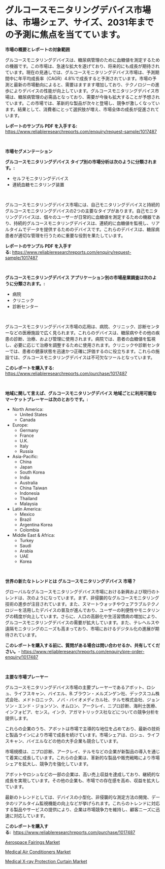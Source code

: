 <p><h1>グルコースモニタリングデバイス市場は、市場シェア、サイズ、2031年までの予測に焦点を当てています。</h1></p><p><strong>市場の概要とレポートの対象範囲</strong></p>
<p><p>グルコースモニタリングデバイスは、糖尿病管理のために血糖値を測定するための機器です。この市場は、急速な拡大を遂げており、将来的にも成長が期待されています。現在の見通しでは、グルコースモニタリングデバイス市場は、予測期間中に年平均成長率（CAGR）4.8%で成長すると予測されています。市場の予測と最新の市場動向によると、需要はますます増加しており、テクノロジーの進歩によりデバイスの性能が向上しています。グルコースモニタリングデバイス市場は、糖尿病管理の必需品となっており、需要が今後も拡大することが予想されています。この市場では、革新的な製品が次々と登場し、競争が激しくなっています。結果として、消費者にとって選択肢が増え、市場全体の成長が促進されています。</p></p>
<p><strong>レポートのサンプル PDF を入手する:</strong> <a href="https://www.reliableresearchreports.com/enquiry/request-sample/1017487">https://www.reliableresearchreports.com/enquiry/request-sample/1017487</a></p>
<p>&nbsp;</p>
<p><strong>市場セグメンテーション</strong></p>
<p><strong>グルコースモニタリングデバイス タイプ別の市場分析は次のように分類されます。:</strong></p>
<p><ul><li>セルフモニタリングデバイス</li><li>連続血糖モニタリング装置</li></ul></p>
<p>&nbsp;</p>
<p><p>グルコースモニタリングデバイス市場には、自己モニタリングデバイスと持続的グルコースモニタリングデバイスの2つの主要なタイプがあります。自己モニタリングデバイスは、個々のユーザーが日常的に血糖値を測定するための機器であり、持続的グルコースモニタリングデバイスは、連続的に血糖値を監視し、リアルタイムでデータを提供するためのデバイスです。これらのデバイスは、糖尿病患者が適切な管理を行うために重要な役割を果たしています。</p></p>
<p><strong>レポートのサンプル PDF を入手する:</strong>&nbsp;<a href="https://www.reliableresearchreports.com/enquiry/request-sample/1017487">https://www.reliableresearchreports.com/enquiry/request-sample/1017487</a></p>
<p>&nbsp;</p>
<p><strong> グルコースモニタリングデバイス アプリケーション別の市場産業調査は次のように分類されます。:</strong></p>
<p><ul><li>病院</li><li>クリニック</li><li>診断センター</li></ul></p>
<p>&nbsp;</p>
<p><p>グルコースモニタリングデバイス市場の応用は、病院、クリニック、診断センターなどの医療施設で広く見られます。これらのデバイスは、糖尿病やその他の疾患の診断、治療、および管理に使用されます。病院では、患者の血糖値を監視し、必要に応じて治療を調整するために使用されます。クリニックや診断センターでは、患者の健康状態を迅速かつ正確に評価するのに役立ちます。これらの施設では、グルコースモニタリングデバイスは不可欠なツールとなっています。</p></p>
<p><strong>このレポートを購入する:</strong>&nbsp; <a href="https://www.reliableresearchreports.com/purchase/1017487">https://www.reliableresearchreports.com/purchase/1017487</a></p>
<p>&nbsp;</p>
<p><strong>地域に関して言えば、グルコースモニタリングデバイス 地域ごとに利用可能なマーケットプレーヤーは次のとおりです。:</strong></p>
<p><ul>
    <li>
        North America:
        <ul>
            <li>United States</li>
            <li>Canada</li>
        </ul>
    </li>
    <li>
        Europe:
        <ul>
            <li>Germany</li>
            <li>France</li>
            <li>U.K.</li>
            <li>Italy</li>
            <li>Russia</li>
        </ul>
    </li>
    <li>
        Asia-Pacific:
        <ul>
            <li>China</li>
            <li>Japan</li>
            <li>South Korea</li>
            <li>India</li>
            <li>Australia</li>
            <li>China Taiwan</li>
            <li>Indonesia</li>
            <li>Thailand</li>
            <li>Malaysia</li>
        </ul>
    </li>
    <li>
        Latin America:
        <ul>
            <li>Mexico</li>
            <li>Brazil</li>
            <li>Argentina Korea</li>
            <li>Colombia</li>
        </ul>
    </li>
    <li>
        Middle East & Africa:
        <ul>
            <li>Turkey</li>
            <li>Saudi</li>
            <li>Arabia</li>
            <li>UAE</li>
            <li>Korea</li>
        </ul>
    </li>
    </ul></p>
<p>&nbsp;</p>
<p><strong>世界の新たなトレンドとは グルコースモニタリングデバイス 市場？</strong></p>
<p><p>グローバルなグルコースモニタリングデバイス市場における新興および現行のトレンドは、次のようになっています。まず、非侵襲的なグルコースモニタリング技術の進歩が注目されています。また、スマートウォッチやウェアラブルテクノロジーを活用したデバイスの普及が進んでおり、ユーザーの利便性やモニタリングの精度が向上しています。さらに、人口の高齢化や生活習慣病の増加により、グルコースモニタリングデバイスの需要が拡大しています。また、テレヘルスや遠隔モニタリングのニーズも高まっており、市場におけるデジタル化の進展が期待されています。</p></p>
<p><strong>このレポートを購入する前に、質問がある場合は問い合わせるか、共有してください。</strong>- <a href="https://www.reliableresearchreports.com/enquiry/pre-order-enquiry/1017487">https://www.reliableresearchreports.com/enquiry/pre-order-enquiry/1017487</a></p>
<p>&nbsp;</p>
<p><strong>主要な市場プレーヤー</strong></p>
<p><p>グルコースモニタリングデバイス市場の主要プレーヤーであるアボット、ロシュ、ライフスキャン、バイエル、B.ブラウン・メルズンゲン社、デックスコム株式会社、メドトロニック、ノバ・バイオメディカル社、テルモ株式会社、ジョンソン・エンド・ジョンソン、オムロン、アークレイ、ニプロ診断、海利士医療、インフォピア、センス。インク、アガマトリックス社などについての競争分析を提供します。 </p><p>これらの企業のうち、アボットは市場で主導的な地位を占めており、最新の技術と製品ラインにより市場で成長を続けています。市場シェアは、ロシュ、ライフスキャン、バイエルなどの他の大手企業も競合しています。 </p><p>市場規模は、ニプロ診断、アークレイ、テルモなどの企業が新製品の導入を通じて着実に成長しています。これらの企業は、革新的な製品や販売戦略により市場シェアを拡大し、競争力を強化しています。 </p><p>アボットやロシュなどの一部の企業は、高い売上収益を達成しており、継続的な成長を実現しています。その他の企業も、市場での存在感を高め、収益を拡大しています。 </p><p>最新のトレンドとしては、デバイスの小型化、非侵襲的な測定方法の開発、データのリアルタイム監視機能の向上などが挙げられます。これらのトレンドに対応する製品やサービスの提供により、企業は市場競争力を維持し、顧客ニーズに迅速に対応しています。</p></p>
<p><strong>このレポートを購入する:</strong>&nbsp;&nbsp;<a href="https://www.reliableresearchreports.com/purchase/1017487">https://www.reliableresearchreports.com/purchase/1017487</a></p>
<p><p><a href="https://view.publitas.com/reportprime-1/global-aerospace-fairings-market-by-types-applications-and-major-players-with-regional-growth-rate-analysis-and-development-situation-from-2023-to-2030/">Aerospace Fairings Market</a></p><p><a href="https://view.publitas.com/reportprime-1/medical-air-conditioners-market-size-reflecting-a-forecast-till-2030-market-by-type-by-application-and-by-geography/">Medical Air Conditioners Market</a></p><p><a href="https://view.publitas.com/reportprime-1/medical-x-ray-protection-curtain-market-size-market-trends-and-growth-outlook-forecasted-for-period-from-2023-to-2030/">Medical X-ray Protection Curtain Market</a></p></p>